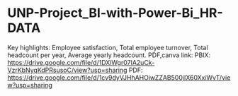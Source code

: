 # UNP-Project_BI-with-Power-Bi_HR-DATA
Key highlights:
Employee satisfaction,
Total employee turnover,
Total headcount per year,
Average yearly headcount.
PDF,canva link:
PBIX: https://drive.google.com/file/d/1DXlWgr07IA2uCk-VzrKbNyqKdPRsusoC/view?usp=sharing
PDF: https://drive.google.com/file/d/1cv9dyVJHhAHOiwZZAB500jIX60XxiWvT/view?usp=sharing
